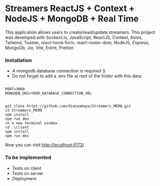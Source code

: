 # Streamers ReactJS + Context + NodeJS + MongoDB + Real Time

This application allows users to create/read/update streamers. This project was developed with Sockect.io, JavaScript, ReactJS, Context, Axios, Tailwind, Toaster, react-hook-form, react-router-dom, NodeJS, Express, MongoDb, Joi, Vite, Eslint, Prettier.

### Installation

* A mongodb database connection is required ()
* Do not forget to add a .env file at root of the folder with this data:

```
  
PORT=3000
MONGODB_URI=YOUR_DATABASE_CONNECTION_URL
  
```

```
git clone https://github.com/dianaamaya/Streamers_MERN.git
cd Streamers_MERN
npm install
npm run dev
in a new terminal window
cd .\client
npm install
npm run dev
```
Now you can visit [http://localhost:5173/](http://localhost:5173/)

### To be implemented

* Tests on client
* Tests on server
* Deployment


